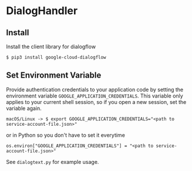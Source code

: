 # DialogHandler

## Install
Install the client library for dialogflow
```
$ pip3 install google-cloud-dialogflow
```

## Set Environment Variable
Provide authentication credentials to your application code by setting the environment 
variable `GOOGLE_APPLICATION_CREDENTIALS`. This variable only applies to your current shell 
session, so if you open a new session, set the variable again.
```
macOS/Linux -> $ export GOOGLE_APPLICATION_CREDENTIALS="<path to service-account-file.json>"
```
or in Python so you don't have to set it everytime
```
os.environ["GOOGLE_APPLICATION_CREDENTIALS"] = "<path to service-account-file.json>"
```

See `dialogtext.py` for example usage.
